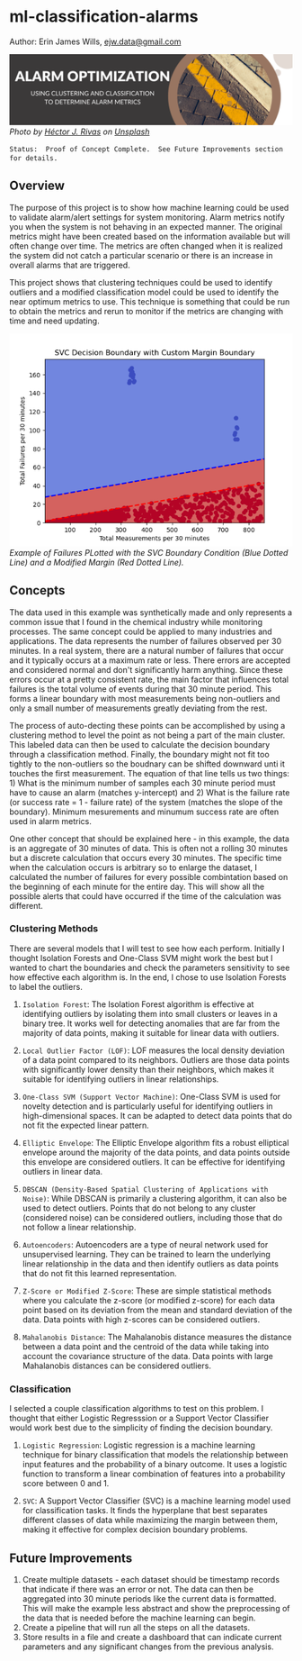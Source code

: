 # ml-classification-alarms  

Author: Erin James Wills, ejw.data@gmail.com

![Alarm Banner](./images/alarm-optimization.png)
<cite>Photo by <a href="https://unsplash.com/@hjrc33?utm_source=unsplash&utm_medium=referral&utm_content=creditCopyText">Héctor J. Rivas</a> on <a href="https://unsplash.com/photos/2Axr8NAAqng?utm_source=unsplash&utm_medium=referral&utm_content=creditCopyText">Unsplash</a></cite>  

```
Status:  Proof of Concept Complete.  See Future Improvements section for details.  
```
  
## Overview

The purpose of this project is to show how machine learning could be used to validate alarm/alert settings for system monitoring.  Alarm metrics notify you when the system is not behaving in an expected manner.  The original metrics might have been created based on the information available but will often change over time.  The metrics are often changed when it is realized the system did not catch a particular scenario or there is an increase in overall alarms that are triggered.  

This project shows that clustering techniques could be used to identify outliers and a modified classification model could be used to identify the near optimum metrics to use.  This technique is something that could be run to obtain the metrics and rerun to monitor if the metrics are changing with time and need updating.  

![Example Analysis](./images/svc-lower-margin.png)  
<cite>Example of Failures PLotted with the SVC Boundary Condition (Blue Dotted Line) and a Modified Margin (Red Dotted Line).</cite>

## Concepts

The data used in this example was synthetically made and only represents a common issue that I found in the chemical industry while monitoring processes.  The same concept could be applied to many industries and applications.  The data represents the number of failures observed per 30 minutes.  In a real system, there are a natural number of failures that occur and it typically occurs at a maximum rate or less.  There errors are accepted and considered normal and don't significantly harm anything.  Since these errors occur at a pretty consistent rate, the main factor that influences total failures is the total volume of events during that 30 minute period.  This forms a linear boundary with most measurements being non-outliers and only a small number of measurements greatly deviating from the rest.  

The process of auto-decting these points can be accomplished by using a clustering method to level the point as not being a part of the main cluster.  This labeled data can then be used to calculate the decision boundary through a classification method.  Finally, the boundary might not fit too tightly to the non-outliers so the boudnary can be shifted downward unti it touches the first measurement.  The equation of that line tells us two things: 1) What is the minimum number of samples each 30 minute period must have to cause an alarm (matches y-intercept) and 2) What is the failure rate (or success rate = 1 - failure rate) of the system (matches the slope of the boundary).  Minimum mesurements and minumum success rate are often used in alarm metrics.  

One other concept that should be explained here - in this example, the data is an aggregate of 30 minutes of data.  This is often not a rolling 30 minutes but a discrete calculation that occurs every 30 minutes.  The specific time when the calculation occurs is arbitrary so to enlarge the dataset, I calculated the number of failures for every possible combintation based on the beginning of each minute for the entire day.  This will show all the possible alerts that could have occurred if the time of the calculation was different.  

### Clustering Methods  
There are several models that I will test to see how each perform.  Initially I thought Isolation Forests and One-Class SVM might work the best but I wanted to chart the boundaries and check the parameters sensitivity to see how effective each algorithm is.  In the end, I chose to use Isolation Forests to label the outliers.  

1.  `Isolation Forest`: The Isolation Forest algorithm is effective at identifying outliers by isolating them into small clusters or leaves in a binary tree. It works well for detecting anomalies that are far from the majority of data points, making it suitable for linear data with outliers.

1.  `Local Outlier Factor (LOF)`: LOF measures the local density deviation of a data point compared to its neighbors. Outliers are those data points with significantly lower density than their neighbors, which makes it suitable for identifying outliers in linear relationships.

1.  `One-Class SVM (Support Vector Machine)`: One-Class SVM is used for novelty detection and is particularly useful for identifying outliers in high-dimensional spaces. It can be adapted to detect data points that do not fit the expected linear pattern.

1.  `Elliptic Envelope`: The Elliptic Envelope algorithm fits a robust elliptical envelope around the majority of the data points, and data points outside this envelope are considered outliers. It can be effective for identifying outliers in linear data.

1.  `DBSCAN (Density-Based Spatial Clustering of Applications with Noise)`: While DBSCAN is primarily a clustering algorithm, it can also be used to detect outliers. Points that do not belong to any cluster (considered noise) can be considered outliers, including those that do not follow a linear relationship.

1.  `Autoencoders`: Autoencoders are a type of neural network used for unsupervised learning. They can be trained to learn the underlying linear relationship in the data and then identify outliers as data points that do not fit this learned representation.

1.  `Z-Score or Modified Z-Score`: These are simple statistical methods where you calculate the z-score (or modified z-score) for each data point based on its deviation from the mean and standard deviation of the data. Data points with high z-scores can be considered outliers.

1.  `Mahalanobis Distance`: The Mahalanobis distance measures the distance between a data point and the centroid of the data while taking into account the covariance structure of the data. Data points with large Mahalanobis distances can be considered outliers.  


### Classification   

I selected a couple classification algorithms to test on this problem.  I thought that either Logistic Regresssion or a Support Vector Classifier would work best due to the simplicity of finding the decision boundary.  

1.  `Logistic Regression`:  Logistic regression is a machine learning technique for binary classification that models the relationship between input features and the probability of a binary outcome. It uses a logistic function to transform a linear combination of features into a probability score between 0 and 1.  

1.  `SVC`:  A Support Vector Classifier (SVC) is a machine learning model used for classification tasks. It finds the hyperplane that best separates different classes of data while maximizing the margin between them, making it effective for complex decision boundary problems.  

## Future Improvements  

1.  Create multiple datasets - each dataset should be timestamp records that indicate if there was an error or not.  The data can then be aggregated into 30 minute periods like the current data is formatted.  This will make the example less abstract and show the preprocessing of the data that is needed before the machine learning can begin.  
1.  Create a pipeline that will run all the steps on all the datasets.
1.  Store results in a file and create a dashboard that can indicate current parameters and any significant changes from the previous analysis.  
